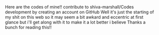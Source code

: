 Here are the codes of mine!!
contribute to shiva-marshall/Codes development by creating an account on GitHub
Well it's just the starting of my shit on this web so it may seem a bit awkard and eccentric at first glance but i'll get along with it to make it a lot better i believe
Thanks a bunch for reading this!!
